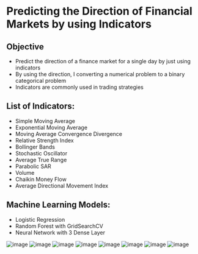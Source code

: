 # Predicting the Direction of Financial Markets by using Indicators

## Objective
* Predict the direction of a finance market for a single day by just using indicators
* By using the direction, I converting a numerical problem to a binary categorical problem  
* Indicators are commonly used in trading strategies 

## List of Indicators:
* Simple Moving Average
* Exponential Moving Average
* Moving Average Convergence Divergence
* Relative Strength Index
* Bollinger Bands
* Stochastic Oscillator
* Average True Range
* Parabolic SAR
* Volume
* Chaikin Money Flow
* Average Directional Movement Index

## Machine Learning Models:
* Logistic Regression
* Random Forest with GridSearchCV
* Neural Network with 3 Dense Layer

![image](https://github.com/PatrickSchuetten/final_project/blob/master/slides/presentation_direction_dax/Folie4.JPG)
![image](https://github.com/PatrickSchuetten/final_project/blob/master/slides/presentation_direction_dax/Folie5.JPG)
![image](https://github.com/PatrickSchuetten/final_project/blob/master/slides/presentation_direction_dax/Folie7.JPG)
![image](https://github.com/PatrickSchuetten/final_project/blob/master/slides/presentation_direction_dax/Folie9.JPG)
![image](https://github.com/PatrickSchuetten/final_project/blob/master/slides/presentation_direction_dax/Folie10.JPG)
![image](https://github.com/PatrickSchuetten/final_project/blob/master/slides/presentation_direction_dax/Folie11.JPG)
![image](https://github.com/PatrickSchuetten/final_project/blob/master/slides/presentation_direction_dax/Folie12.JPG)
![image](https://github.com/PatrickSchuetten/final_project/blob/master/slides/presentation_direction_dax/Folie13.JPG)